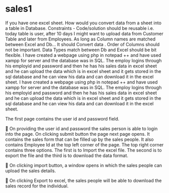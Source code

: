 # sales1
If you have one excel sheet. How would you convert data from a sheet into a table in Database.  Constraints - Code/solution should be reusable i.e. today table is user, after 10 days I might want to upload data from Customer Table and later from Employees. As long as Column names are matched between Excel and Db... It should Convert data . Order of Columns should not be important. Data Types match between Db and Excel should be bit flexible.    I have created a webpage using php in notepad ++ and have used xampp for server and the database was in SQL. The employ logins through his employid and password and then he has his sales data in excel sheet and he can upload the data which is in excel sheet and it gets stored in the sql database and he can view his data and can download it in the excel sheet. 
I have created a webpage using php in notepad ++ and have used xampp for server and the database was in SQL.
The employ logins through his employid and password and then he has his sales data in excel sheet and he can upload the data which is in excel sheet and it gets stored in the sql database and he can view his data and can download it in the excel sheet. 


The first page contains the user id and password field.
 
	On providing the user id and password the sales person is able to login into the page. On clicking submit button the page next page opens. It contains the sales form that can be filled up by the sales people. It also contains Employee Id at the top left corner of the page. The top right corner contains three options. The first is to Import the excel file. The second is to export the file and the third is to download the data format.
 
	On clicking import button, a window opens in which the sales people can upload the sales details.
 
	On clicking Export to excel, the sales people will be able to download the sales record for the individual.
 

